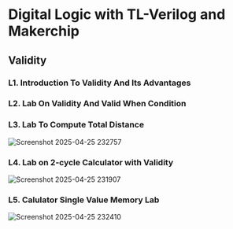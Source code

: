 # Digital Logic with TL-Verilog and Makerchip
## Validity
### L1. Introduction To Validity And Its Advantages
### L2. Lab On Validity And Valid When Condition
### L3. Lab To Compute Total Distance

![Screenshot 2025-04-25 232757](https://github.com/user-attachments/assets/06ddb65a-4f68-473b-8b7e-0188628df2c4)


### L4. Lab on 2-cycle Calculator with Validity

![Screenshot 2025-04-25 231907](https://github.com/user-attachments/assets/79b34ad7-70ed-4cfc-8c9b-1df48cf0efa3)

### L5. Calulator Single Value Memory Lab

![Screenshot 2025-04-25 232410](https://github.com/user-attachments/assets/3a9b6863-ab94-428e-99aa-735a7b2f43f6)
